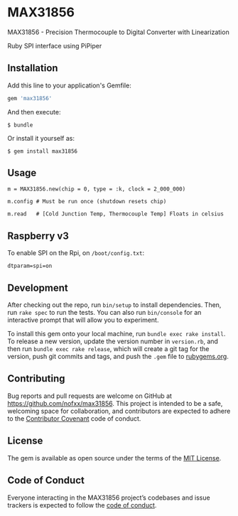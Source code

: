 # MAX31856

MAX31856 - Precision Thermocouple to Digital Converter with Linearization

Ruby SPI interface using PiPiper


## Installation

Add this line to your application's Gemfile:

```ruby
gem 'max31856'
```

And then execute:

    $ bundle

Or install it yourself as:

    $ gem install max31856


## Usage

    m = MAX31856.new(chip = 0, type = :k, clock = 2_000_000)

    m.config # Must be run once (shutdown resets chip)

    m.read   # [Cold Junction Temp, Thermocouple Temp] Floats in celsius


## Raspberry v3

To enable SPI on the Rpi, on `/boot/config.txt`:

    dtparam=spi=on


## Development

After checking out the repo, run `bin/setup` to install dependencies.
Then, run `rake spec` to run the tests. You can also run `bin/console`
for an interactive prompt that will allow you to experiment.

To install this gem onto your local machine, run `bundle exec rake install`.
To release a new version, update the version number in `version.rb`,
and then run `bundle exec rake release`, which will create a git tag
for the version, push git commits and tags, and push the `.gem`
file to [rubygems.org](https://rubygems.org).

## Contributing

Bug reports and pull requests are welcome on GitHub at https://github.com/nofxx/max31856.
This project is intended to be a safe, welcoming space for collaboration,
and contributors are expected to adhere to the [Contributor Covenant](http://contributor-covenant.org) code of conduct.

## License

The gem is available as open source under the terms of the [MIT License](https://opensource.org/licenses/MIT).

## Code of Conduct

Everyone interacting in the MAX31856 project’s codebases and issue trackers is expected to follow the [code of conduct](https://github.com/nofxx/max31856/blob/master/CODE_OF_CONDUCT.md).
